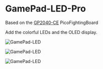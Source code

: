 # GamePad-LED-Pro
Based on the [GP2040-CE](https://github.com/OpenStickCommunity/GP2040-CE) PicoFightingBoard

Add the colorful LEDs and the OLED display.

![GamePad-LED](configs/GamePad-LED/assets/1.jpg)

![GamePad-LED](configs/GamePad-LED/assets/sch.jpg)

![GamePad-LED](configs/GamePad-LED/assets/5.png)